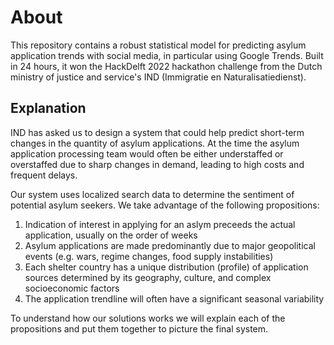 # About

This repository contains a robust statistical model for predicting asylum application trends with social media, in particular using Google Trends. Built in 24 hours, it won the HackDelft 2022 hackathon challenge from the Dutch ministry of justice and service's IND (Immigratie en Naturalisatiedienst). 

## Explanation
IND has asked us to design a system that could help predict short-term changes in the quantity of asylum applications. At the time the asylum application processing team would often be either understaffed or overstaffed due to sharp changes in demand, leading to high costs and frequent delays. 

Our system uses localized search data to determine the sentiment of potential asylum seekers. We take advantage of the following propositions:
1. Indication of interest in applying for an aslym preceeds the actual application, usually on the order of weeks
2. Asylum applications are made predominantly due to major geopolitical events (e.g. wars, regime changes, food supply instabilities)
3. Each shelter country has a unique distribution (profile) of application sources determined by its geography, culture, and complex socioeconomic factors
4. The application trendline will often have a significant seasonal variability

To understand how our solutions works we will explain each of the propositions and put them together to picture the final system.
